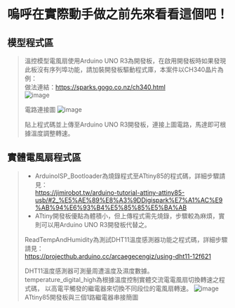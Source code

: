 # 嗚呼在實際動手做之前先來看看這個吧！
## 模型程式區
>溫控模型電風扇使用Arduino UNO R3為開發板，在啟用開發板時如果發現此板沒有序列埠功能，請加裝開發板驅動程式庫，本案件以CH340晶片為例：  
做法連結：https://sparks.gogo.co.nz/ch340.html  
>![image](https://img.onl/aPc1VL)
>  
>電路連接圖
>![image](https://img.onl/tOTXcN)
>
>貼上程式碼並上傳至Arduino UNO R3開發板，連接上圖電路，馬達即可根據溫度調整轉速。

## 實體電風扇程式區
>* ArduinoISP_Bootloader為燒錄程式至ATtiny85的程式碼，詳細步驟請見：  
>https://jimirobot.tw/arduino-tutorial-attiny-attiny85-usb/#2_%E5%AE%89%E8%A3%9DDigispark%E7%A1%AC%E9%AB%94%E6%93%B4%E5%85%85%E5%BA%AB  
>* ATtiny開發板優點為體積小，但上傳程式需先燒錄，步驟較為麻煩，實則可以用Arduino UNO R3開發板代替之。
>  
>ReadTempAndHumidity為測試DHT11溫度感測器功能之程式碼，詳細步驟請見：  
>https://projecthub.arduino.cc/arcaegecengiz/using-dht11-12f621
>  
>DHT11溫度感測器可測量周遭溫度及濕度數據。  
>temperature_digital_high為根據溫度控制實體交流電電風扇切換轉速之程式碼，
以高電平觸發的繼電器來切換不同段位的電風扇轉速。
>![image](https://img.onl/EJtP4d)
>ATtiny85開發板與三個1路繼電器串接簡圖
